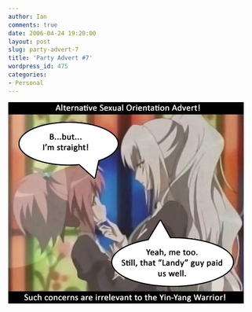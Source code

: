 ```yaml
---
author: Ian
comments: true
date: 2006-04-24 19:20:00
layout: post
slug: party-advert-7
title: 'Party Advert #7'
wordpress_id: 475
categories:
- Personal
---
```


<img src="/img/blog/2006/bday-ad-yuri.jpg"/>
